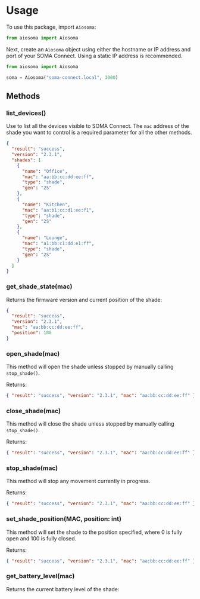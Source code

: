 # Usage

To use this package, import `Aiosoma`:

```python
from aiosoma import Aiosoma
```

Next, create an `Aiosoma` object using either the hostname or IP address and port
of your SOMA Connect. Using a static IP address is recommended.

```python
from aiosoma import Aiosoma

soma = Aiosoma("soma-connect.local", 3000)
```

## Methods

### list_devices()

Use to list all the devices visible to SOMA Connect. The `mac` address of the
shade you want to control is a required parameter for all the other methods.

```json
{
  "result": "success",
  "version": "2.3.1",
  "shades": [
    {
      "name": "Office",
      "mac": "aa:bb:cc:dd:ee:ff",
      "type": "shade",
      "gen": "2S"
    },
    {
      "name": "Kitchen",
      "mac": "aa:b1:cc:d1:ee:f1",
      "type": "shade",
      "gen": "2S"
    },
    {
      "name": "Lounge",
      "mac": "a1:bb:c1:dd:e1:ff",
      "type": "shade",
      "gen": "2S"
    }
  ]
}
```

### get_shade_state(mac)

Returns the firmware version and current position of the shade:

```json
{
  "result": "success",
  "version": "2.3.1",
  "mac": "aa:bb:cc:dd:ee:ff",
  "position": 100
}
```

### open_shade(mac)

This method will open the shade unless stopped by manually calling `stop_shade()`.

Returns:

```json
{ "result": "success", "version": "2.3.1", "mac": "aa:bb:cc:dd:ee:ff" }
```

### close_shade(mac)

This method will close the shade unless stopped by manually calling `stop_shade()`.

Returns:

```json
{ "result": "success", "version": "2.3.1", "mac": "aa:bb:cc:dd:ee:ff" }
```

### stop_shade(mac)

This method will stop any movement currently in progress.

Returns:

```json
{ "result": "success", "version": "2.3.1", "mac": "aa:bb:cc:dd:ee:ff" }
```

### set_shade_position(MAC, position: int)

This method will set the shade to the position specified, where 0 is fully open
and 100 is fully closed.

Returns:

```json
{ "result": "success", "version": "2.3.1", "mac": "aa:bb:cc:dd:ee:ff" }
```

### get_battery_level(mac)

Returns the current battery level of the shade:
